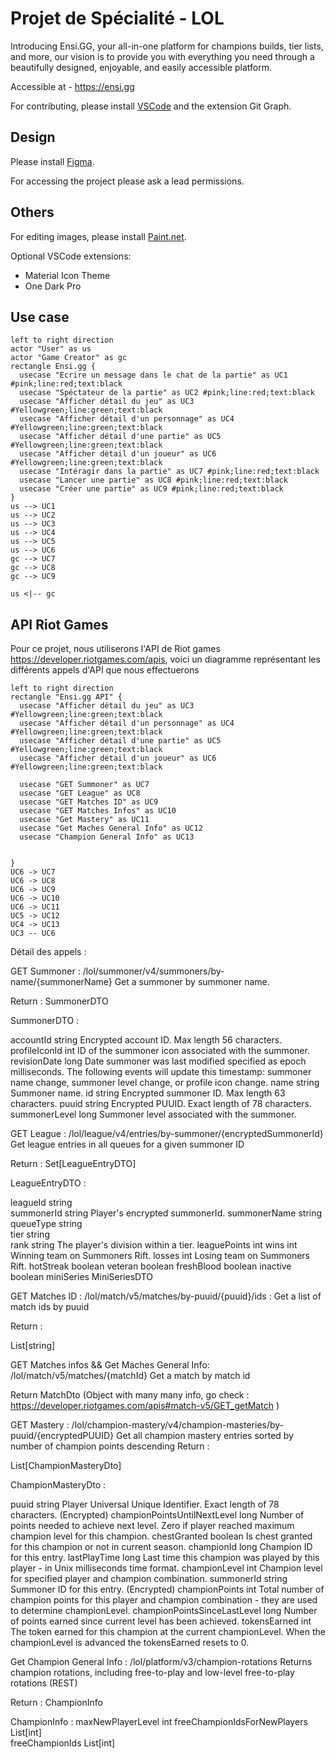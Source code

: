 # Projet de Spécialité - LOL

Introducing Ensi.GG, your all-in-one platform for champions builds, tier lists, and more, our vision is to provide you with everything you need through a beautifully designed, enjoyable, and easily accessible platform.

Accessible at - https://ensi.gg

For contributing, please install [VSCode](https://code.visualstudio.com/download) and the extension Git Graph.

## Design

Please install [Figma](https://www.figma.com/).

For accessing the project please ask a lead permissions.

## Others

For editing images, please install [Paint.net](https://www.getpaint.net/download.html).

Optional VSCode extensions:

- Material Icon Theme
- One Dark Pro

## Use case

```plantuml
left to right direction
actor "User" as us
actor "Game Creator" as gc
rectangle Ensi.gg {
  usecase "Ecrire un message dans le chat de la partie" as UC1 #pink;line:red;text:black
  usecase "Spéctateur de la partie" as UC2 #pink;line:red;text:black
  usecase "Afficher détail du jeu" as UC3 #Yellowgreen;line:green;text:black
  usecase "Afficher détail d'un personnage" as UC4 #Yellowgreen;line:green;text:black
  usecase "Afficher détail d'une partie" as UC5 #Yellowgreen;line:green;text:black
  usecase "Afficher détail d'un joueur" as UC6 #Yellowgreen;line:green;text:black
  usecase "Intéragir dans la partie" as UC7 #pink;line:red;text:black
  usecase "Lancer une partie" as UC8 #pink;line:red;text:black
  usecase "Créer une partie" as UC9 #pink;line:red;text:black
}
us --> UC1
us --> UC2
us --> UC3
us --> UC4
us --> UC5
us --> UC6
gc --> UC7
gc --> UC8
gc --> UC9

us <|-- gc
```
## API Riot Games
Pour ce projet, nous utiliserons l'API de Riot games https://developer.riotgames.com/apis, voici un diagramme représentant les différents appels d'API que nous effectuerons

```plantuml
left to right direction
rectangle "Ensi.gg API" {
  usecase "Afficher détail du jeu" as UC3 #Yellowgreen;line:green;text:black
  usecase "Afficher détail d'un personnage" as UC4 #Yellowgreen;line:green;text:black
  usecase "Afficher détail d'une partie" as UC5 #Yellowgreen;line:green;text:black
  usecase "Afficher détail d'un joueur" as UC6 #Yellowgreen;line:green;text:black

  usecase "GET Summoner" as UC7
  usecase "GET League" as UC8
  usecase "GET Matches ID" as UC9
  usecase "GET Matches Infos" as UC10
  usecase "Get Mastery" as UC11
  usecase "Get Maches General Info" as UC12
  usecase "Champion General Info" as UC13
 

}
UC6 -> UC7
UC6 -> UC8
UC6 -> UC9
UC6 -> UC10
UC6 -> UC11
UC5 -> UC12
UC4 -> UC13
UC3 -- UC6
```

Détail des appels : 


GET Summoner : /lol/summoner/v4/summoners/by-name/{summonerName}   Get a summoner by summoner name.

Return :  SummonerDTO

SummonerDTO : 

accountId	string	Encrypted account ID. Max length 56 characters.
profileIconId	int	ID of the summoner icon associated with the summoner.
revisionDate	long	Date summoner was last modified specified as epoch milliseconds. The following events will update this timestamp: summoner name change, summoner level change, or profile icon change.
name	string	Summoner name.
id	string	Encrypted summoner ID. Max length 63 characters.
puuid	string	Encrypted PUUID. Exact length of 78 characters.
summonerLevel	long	Summoner level associated with the summoner.


GET League : /lol/league/v4/entries/by-summoner/{encryptedSummonerId} Get league entries in all queues for a given summoner ID 

Return  : Set[LeagueEntryDTO]

LeagueEntryDTO : 

leagueId	string	
summonerId	string	Player's encrypted summonerId.
summonerName	string	
queueType	string	
tier	string	
rank	string	The player's division within a tier.
leaguePoints	int	
wins	int	Winning team on Summoners Rift.
losses	int	Losing team on Summoners Rift.
hotStreak	boolean	
veteran	boolean	
freshBlood	boolean	
inactive	boolean	
miniSeries	MiniSeriesDTO



GET Matches ID :  /lol/match/v5/matches/by-puuid/{puuid}/ids : Get a list of match ids by puuid

Return : 

List[string]



GET Matches infos  && Get Maches General Info:  /lol/match/v5/matches/{matchId}  Get a match by match id

Return  MatchDto (Object with many many info, go check : https://developer.riotgames.com/apis#match-v5/GET_getMatch )



GET Mastery : /lol/champion-mastery/v4/champion-masteries/by-puuid/{encryptedPUUID} Get all champion mastery entries sorted by number of champion points descending
Return :

List[ChampionMasteryDto]

ChampionMasteryDto : 

puuid	string	Player Universal Unique Identifier. Exact length of 78 characters. (Encrypted)
championPointsUntilNextLevel	long	Number of points needed to achieve next level. Zero if player reached maximum champion level for this champion.
chestGranted	boolean	Is chest granted for this champion or not in current season.
championId	long	Champion ID for this entry.
lastPlayTime	long	Last time this champion was played by this player - in Unix milliseconds time format.
championLevel	int	Champion level for specified player and champion combination.
summonerId	string	Summoner ID for this entry. (Encrypted)
championPoints	int	Total number of champion points for this player and champion combination - they are used to determine championLevel.
championPointsSinceLastLevel	long	Number of points earned since current level has been achieved.
tokensEarned	int	The token earned for this champion at the current championLevel. When the championLevel is advanced the tokensEarned resets to 0.


Get Champion General Info :  /lol/platform/v3/champion-rotations Returns champion rotations, including free-to-play and low-level free-to-play rotations (REST) 

Return : ChampionInfo

ChampionInfo : 
maxNewPlayerLevel	int	
freeChampionIdsForNewPlayers	List[int]	
freeChampionIds	List[int]
